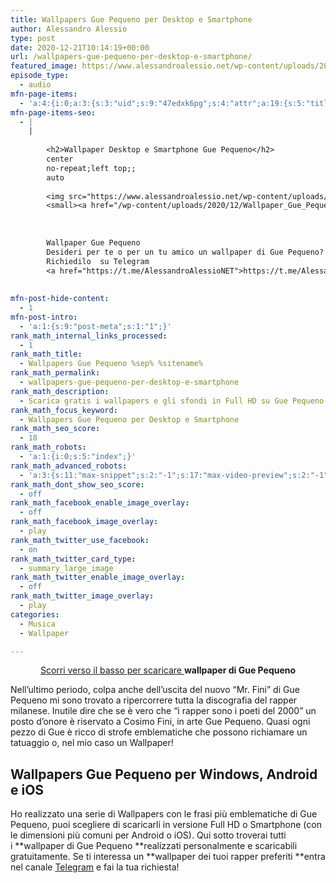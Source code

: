 ```yaml
---
title: Wallpapers Gue Pequeno per Desktop e Smartphone
author: Alessandro Alessio
type: post
date: 2020-12-21T10:14:19+00:00
url: /wallpapers-gue-pequeno-per-desktop-e-smartphone/
featured_image: https://www.alessandroalessio.net/wp-content/uploads/2020/12/Wallpaper_Gue_Pequeno_01_FullHD_700-260x146.png
episode_type:
  - audio
mfn-page-items:
  - 'a:4:{i:0;a:3:{s:3:"uid";s:9:"47edxk6pg";s:4:"attr";a:19:{s:5:"title";s:0:"";s:8:"bg_color";s:0:"";s:8:"bg_image";s:0:"";s:11:"bg_position";s:20:"no-repeat;left top;;";s:7:"bg_size";s:4:"auto";s:12:"bg_video_mp4";s:0:"";s:12:"bg_video_ogv";s:0:"";s:11:"padding_top";s:1:"0";s:14:"padding_bottom";s:1:"0";s:18:"padding_horizontal";s:1:"0";s:7:"divider";s:0:"";s:9:"decor_top";s:0:"";s:12:"decor_bottom";s:0:"";s:10:"navigation";s:0:"";s:5:"style";s:0:"";s:5:"class";s:0:"";s:10:"section_id";s:0:"";s:10:"visibility";s:0:"";s:4:"hide";s:0:"";}s:5:"wraps";a:1:{i:0;a:4:{s:3:"uid";s:9:"5to3p973r";s:4:"size";s:3:"1/1";s:5:"items";a:1:{i:0;a:4:{s:4:"type";s:7:"content";s:3:"uid";s:9:"itatqrhe5";s:4:"size";s:3:"1/1";s:6:"fields";a:1:{s:7:"classes";s:0:"";}}}s:4:"attr";a:9:{s:8:"bg_color";s:0:"";s:8:"bg_image";s:0:"";s:11:"bg_position";s:20:"no-repeat;left top;;";s:7:"bg_size";s:4:"auto";s:7:"move_up";s:0:"";s:7:"padding";s:0:"";s:13:"column_margin";s:0:"";s:14:"vertical_align";s:3:"top";s:5:"class";s:0:"";}}}}i:1;a:3:{s:3:"uid";s:9:"qvj93yba8";s:4:"attr";a:19:{s:5:"title";s:0:"";s:8:"bg_color";s:0:"";s:8:"bg_image";s:0:"";s:11:"bg_position";s:20:"no-repeat;left top;;";s:7:"bg_size";s:4:"auto";s:12:"bg_video_mp4";s:0:"";s:12:"bg_video_ogv";s:0:"";s:11:"padding_top";s:1:"0";s:14:"padding_bottom";s:1:"0";s:18:"padding_horizontal";s:1:"0";s:7:"divider";s:0:"";s:9:"decor_top";s:0:"";s:12:"decor_bottom";s:0:"";s:10:"navigation";s:0:"";s:5:"style";s:0:"";s:5:"class";s:0:"";s:10:"section_id";s:0:"";s:10:"visibility";s:0:"";s:4:"hide";s:0:"";}s:5:"wraps";a:1:{i:0;a:4:{s:3:"uid";s:9:"242oyhwxr";s:4:"size";s:3:"1/1";s:5:"items";a:1:{i:0;a:4:{s:4:"type";s:6:"column";s:3:"uid";s:9:"0lhyf0791";s:4:"size";s:3:"1/1";s:6:"fields";a:13:{s:5:"title";s:0:"";s:7:"content";s:51:"<h2>Wallpaper Desktop e Smartphone Gue Pequeno</h2>";s:5:"align";s:6:"center";s:12:"align-mobile";s:0:"";s:9:"column_bg";s:0:"";s:8:"bg_image";s:0:"";s:11:"bg_position";s:20:"no-repeat;left top;;";s:7:"bg_size";s:4:"auto";s:13:"margin_bottom";s:0:"";s:7:"padding";s:0:"";s:7:"animate";s:0:"";s:7:"classes";s:0:"";s:5:"style";s:0:"";}}}s:4:"attr";a:9:{s:8:"bg_color";s:0:"";s:8:"bg_image";s:0:"";s:11:"bg_position";s:20:"no-repeat;left top;;";s:7:"bg_size";s:4:"auto";s:7:"move_up";s:0:"";s:7:"padding";s:0:"";s:13:"column_margin";s:0:"";s:14:"vertical_align";s:3:"top";s:5:"class";s:0:"";}}}}i:2;a:3:{s:3:"uid";s:9:"kbl67fw2y";s:4:"attr";a:19:{s:5:"title";s:0:"";s:8:"bg_color";s:0:"";s:8:"bg_image";s:0:"";s:11:"bg_position";s:20:"no-repeat;left top;;";s:7:"bg_size";s:4:"auto";s:12:"bg_video_mp4";s:0:"";s:12:"bg_video_ogv";s:0:"";s:11:"padding_top";s:1:"0";s:14:"padding_bottom";s:1:"0";s:18:"padding_horizontal";s:1:"0";s:7:"divider";s:0:"";s:9:"decor_top";s:0:"";s:12:"decor_bottom";s:0:"";s:10:"navigation";s:0:"";s:5:"style";s:0:"";s:5:"class";s:0:"";s:10:"section_id";s:8:"download";s:10:"visibility";s:0:"";s:4:"hide";s:0:"";}s:5:"wraps";a:1:{i:0;a:4:{s:3:"uid";s:9:"sdn0tyy4h";s:4:"size";s:3:"1/1";s:5:"items";a:3:{i:0;a:4:{s:4:"type";s:9:"photo_box";s:3:"uid";s:9:"gxqe8f06c";s:4:"size";s:3:"1/3";s:6:"fields";a:9:{s:5:"title";s:0:"";s:5:"image";s:100:"https://www.alessandroalessio.net/wp-content/uploads/2020/12/Wallpaper_Gue_Pequeno_01_FullHD_700.png";s:7:"content";s:303:"<small><a href="/wp-content/uploads/2020/12/Wallpaper_Gue_Pequeno_01_FullHD.png" title="Scarica Wallpaper Gue Pequeno" target="_blank">FULL HD</a> - <a href="/wp-content/uploads/2020/12/Wallpaper_Gue_Pequeno_01_Smartphone.png" title="Scarica Wallpaper Gue Pequeno" target="_blank">SMARTPHONE</a></small>";s:5:"align";s:0:"";s:4:"link";s:0:"";s:6:"target";s:1:"0";s:9:"greyscale";s:1:"0";s:7:"animate";s:0:"";s:7:"classes";s:0:"";}}i:1;a:4:{s:4:"type";s:9:"photo_box";s:3:"uid";s:9:"fotpxa4yx";s:4:"size";s:3:"1/3";s:6:"fields";a:9:{s:5:"title";s:0:"";s:5:"image";s:0:"";s:7:"content";s:0:"";s:5:"align";s:0:"";s:4:"link";s:0:"";s:6:"target";s:1:"0";s:9:"greyscale";s:1:"0";s:7:"animate";s:0:"";s:7:"classes";s:0:"";}}i:2;a:4:{s:4:"type";s:9:"photo_box";s:3:"uid";s:9:"ktxaaj37c";s:4:"size";s:3:"1/3";s:6:"fields";a:9:{s:5:"title";s:0:"";s:5:"image";s:0:"";s:7:"content";s:0:"";s:5:"align";s:0:"";s:4:"link";s:0:"";s:6:"target";s:1:"0";s:9:"greyscale";s:1:"0";s:7:"animate";s:0:"";s:7:"classes";s:0:"";}}}s:4:"attr";a:9:{s:8:"bg_color";s:0:"";s:8:"bg_image";s:0:"";s:11:"bg_position";s:20:"no-repeat;left top;;";s:7:"bg_size";s:4:"auto";s:7:"move_up";s:0:"";s:7:"padding";s:0:"";s:13:"column_margin";s:0:"";s:14:"vertical_align";s:3:"top";s:5:"class";s:0:"";}}}}i:3;a:3:{s:3:"uid";s:9:"st24kph6n";s:4:"attr";a:19:{s:5:"title";s:0:"";s:8:"bg_color";s:0:"";s:8:"bg_image";s:0:"";s:11:"bg_position";s:20:"no-repeat;left top;;";s:7:"bg_size";s:4:"auto";s:12:"bg_video_mp4";s:0:"";s:12:"bg_video_ogv";s:0:"";s:11:"padding_top";s:1:"0";s:14:"padding_bottom";s:1:"0";s:18:"padding_horizontal";s:1:"0";s:7:"divider";s:0:"";s:9:"decor_top";s:0:"";s:12:"decor_bottom";s:0:"";s:10:"navigation";s:0:"";s:5:"style";s:0:"";s:5:"class";s:0:"";s:10:"section_id";s:0:"";s:10:"visibility";s:0:"";s:4:"hide";s:0:"";}s:5:"wraps";a:1:{i:0;a:4:{s:3:"uid";s:9:"keu0dpioj";s:4:"size";s:3:"1/1";s:5:"items";a:1:{i:0;a:4:{s:4:"type";s:14:"call_to_action";s:3:"uid";s:9:"t046piqob";s:4:"size";s:3:"1/1";s:6:"fields";a:9:{s:5:"title";s:21:"Wallpaper Gue Pequeno";s:4:"icon";s:0:"";s:7:"content";s:62:"Desideri per te o per un tu amico un wallpaper di Gue Pequeno?";s:12:"button_title";s:23:"Richiedilo  su Telegram";s:4:"link";s:33:"https://t.me/AlessandroAlessioNET";s:6:"target";s:1:"1";s:5:"class";s:0:"";s:7:"animate";s:0:"";s:7:"classes";s:0:"";}}}s:4:"attr";a:9:{s:8:"bg_color";s:0:"";s:8:"bg_image";s:0:"";s:11:"bg_position";s:20:"no-repeat;left top;;";s:7:"bg_size";s:4:"auto";s:7:"move_up";s:0:"";s:7:"padding";s:0:"";s:13:"column_margin";s:0:"";s:14:"vertical_align";s:3:"top";s:5:"class";s:0:"";}}}}}'
mfn-page-items-seo:
  - |
    |
        
        <h2>Wallpaper Desktop e Smartphone Gue Pequeno</h2>
        center
        no-repeat;left top;;
        auto
        
        <img src="https://www.alessandroalessio.net/wp-content/uploads/2020/12/Wallpaper_Gue_Pequeno_01_FullHD_700.png" alt="Wallpaper_Gue_Pequeno_01_FullHD_700"/>
        <small><a href="/wp-content/uploads/2020/12/Wallpaper_Gue_Pequeno_01_FullHD.png" title="Scarica Wallpaper Gue Pequeno" target="_blank">FULL HD</a> - <a href="/wp-content/uploads/2020/12/Wallpaper_Gue_Pequeno_01_Smartphone.png" title="Scarica Wallpaper Gue Pequeno" target="_blank">SMARTPHONE</a></small>
        
        
        
        Wallpaper Gue Pequeno
        Desideri per te o per un tu amico un wallpaper di Gue Pequeno?
        Richiedilo  su Telegram
        <a href="https://t.me/AlessandroAlessioNET">https://t.me/AlessandroAlessioNET</a>
        
        
mfn-post-hide-content:
  - 1
mfn-post-intro:
  - 'a:1:{s:9:"post-meta";s:1:"1";}'
rank_math_internal_links_processed:
  - 1
rank_math_title:
  - Wallpapers Gue Pequeno %sep% %sitename%
rank_math_permalink:
  - wallpapers-gue-pequeno-per-desktop-e-smartphone
rank_math_description:
  - Scarica gratis i wallpapers e gli sfondi in Full HD su Gue Pequeno che ho realizzato sia per Desktop che per Smartphone (iOS e Android)
rank_math_focus_keyword:
  - Wallpapers Gue Pequeno per Desktop e Smartphone
rank_math_seo_score:
  - 18
rank_math_robots:
  - 'a:1:{i:0;s:5:"index";}'
rank_math_advanced_robots:
  - 'a:3:{s:11:"max-snippet";s:2:"-1";s:17:"max-video-preview";s:2:"-1";s:17:"max-image-preview";s:5:"large";}'
rank_math_dont_show_seo_score:
  - off
rank_math_facebook_enable_image_overlay:
  - off
rank_math_facebook_image_overlay:
  - play
rank_math_twitter_use_facebook:
  - on
rank_math_twitter_card_type:
  - summary_large_image
rank_math_twitter_enable_image_overlay:
  - off
rank_math_twitter_image_overlay:
  - play
categories:
  - Musica
  - Wallpaper

---
```

<p style="text-align: center;">
  <a href="#download">Scorri verso il basso per scaricare </a><strong>wallpaper di Gue Pequeno</strong>
</p>

Nell&#8217;ultimo periodo, colpa anche dell&#8217;uscita del nuovo &#8220;Mr. Fini&#8221; di Gue Pequeno mi sono trovato a ripercorrere tutta la discografia del rapper milanese. Inutile dire che se è vero che &#8220;i rapper sono i poeti del 2000&#8221; un posto d&#8217;onore è riservato a Cosimo Fini, in arte Gue Pequeno. Quasi ogni pezzo di Gue è ricco di strofe emblematiche che possono richiamare un tatuaggio o, nel mio caso un Wallpaper!

## Wallpapers Gue Pequeno per Windows, Android e iOS

Ho realizzato una serie di Wallpapers con le frasi più emblematiche di Gue Pequeno, puoi scegliere di scaricarli in versione Full HD o Smartphone (con le dimensioni più comuni per Android o iOS). Qui sotto troverai tutti i **wallpaper di Gue Pequeno **realizzati personalmente e scaricabili gratuitamente. Se ti interessa un **wallpaper dei tuoi rapper preferiti **entra nel canale <a href="https://t.me/AlessandroAlessioNET" target="_blank" rel="noopener noreferrer">Telegram</a> e fai la tua richiesta!